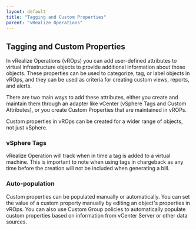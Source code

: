 ```yaml
---
layout: default
title: "Tagging and Custom Properties"
parent: "vRealize Operations"
---
```


## Tagging and Custom Properties

In vRealize Operations (vROps) you can add user-defined attributes to virtual infrastructure objects to provide additional information about those objects. These properties can be used to categorize, tag, or label objects in vROps, and they can be used as criteria for creating custom views, reports, and alerts.

There are two main ways to add these attributes, either you create and maintain them through an adapter like vCenter (vSphere Tags and Custom Attributes), or you create Custom Properties that are maintained in vROPs.

Custom properties in vROps can be created for a wider range of objects, not just vSphere.

### vSphere Tags

vRealize Operation will track when in time a tag is added to a virtual machine. This is important to note when using tags in chargeback as any time before the creation will not be included when generating a bill.

### Auto-population

Custom properties can be populated manually or automatically. You can set the value of a custom property manually by editing an object's properties in vROps. You can also use Custom Group policies to automatically populate custom properties based on information from vCenter Server or other data sources.

